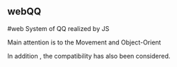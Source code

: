 ## webQQ
#web System of QQ realized by JS

Main attention is to the Movement and Object-Orient

In addition , the compatibility  has also been considered.
